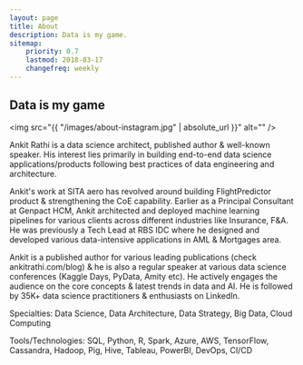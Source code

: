 ```yaml
---
layout: page
title: About
description: Data is my game.
sitemap:
    priority: 0.7
    lastmod: 2018-03-17
    changefreq: weekly
---
```

## Data is my game

<span class="image left"><img src="{{ "/images/about-instagram.jpg" | absolute_url }}" alt="" /></span>

Ankit Rathi is a data science architect, published author & well-known speaker. His interest lies primarily in building end-to-end data science applications/products following best practices of data engineering and architecture.

Ankit's work at SITA aero has revolved around building FlightPredictor product & strengthening the CoE capability. Earlier as a Principal Consultant at Genpact HCM, Ankit architected and deployed machine learning pipelines for various clients across different industries like Insurance, F&A. He was previously a Tech Lead at RBS IDC where he designed and developed various data-intensive applications in AML & Mortgages area.

Ankit is a published author for various leading publications (check ankitrathi.com/blog) & he is also a regular speaker at various data science conferences (Kaggle Days, PyData, Amity etc). He actively engages the audience on the core concepts & latest trends in data and AI. He is followed by 35K+ data science practitioners & enthusiasts on LinkedIn.


Specialties: Data Science, Data Architecture, Data Strategy, Big Data, Cloud Computing

Tools/Technologies: SQL, Python, R, Spark, Azure, AWS, TensorFlow, Cassandra, Hadoop, Pig, Hive, Tableau, PowerBI, DevOps, CI/CD 

<br /><br /><br /><br /><br /><br />

